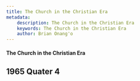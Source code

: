 ```yaml
---
title: The Church in the Christian Era
metadata:
    description: The Church in the Christian Era
    keywords: The Church in the Christian Era
    author: Brian Onang'o
---
```


#### The Church in the Christian Era

## 1965 Quater 4
